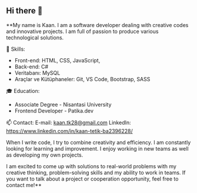 ## Hi there 👋

**My name is Kaan. I am a software developer dealing with creative codes and innovative projects. I am full of passion to produce various technological solutions.

🚀 Skills:
- Front-end: HTML, CSS, JavaScript, 
- Back-end: C# 
- Veritabanı: MySQL
- Araçlar ve Kütüphaneler: Git, VS Code, Bootstrap, SASS

🎓 Education:
- Associate Degree - Nisantasi University
- Frontend Developer - Patika.dev

📫 Contact:
E-mail: kaan.tk28@gmail.com
LinkedIn: https://www.linkedin.com/in/kaan-tetik-ba2396228/

When I write code, I try to combine creativity and efficiency. I am constantly looking for learning and improvement. I enjoy working in new teams as well as developing my own projects.

I am excited to come up with solutions to real-world problems with my creative thinking, problem-solving skills and my ability to work in teams. If you want to talk about a project or cooperation opportunity, feel free to contact me!**
